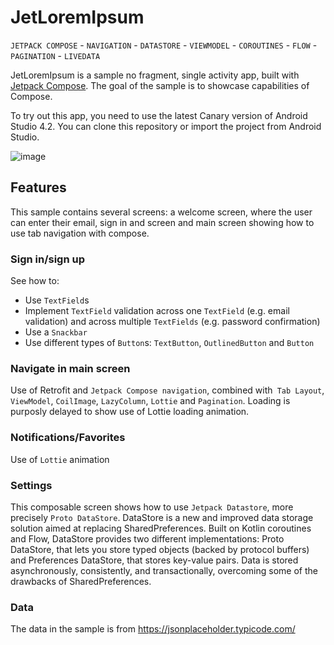 # JetLoremIpsum

`JETPACK COMPOSE` - `NAVIGATION` - `DATASTORE` - `VIEWMODEL` - `COROUTINES` - `FLOW` - `PAGINATION` - `LIVEDATA` 

JetLoremIpsum is a sample no fragment, single activity app, built with
[Jetpack Compose](https://developer.android.com/jetpack/compose). The goal of the sample is to
showcase capabilities of Compose.

To try out this app, you need to use the latest Canary version of Android Studio 4.2.
You can clone this repository or import the
project from Android Studio.

![image](https://user-images.githubusercontent.com/48402104/117341404-593c6f80-aea2-11eb-8101-dac099def526.png)

## Features

This sample contains several screens: a welcome screen, where the user can enter their email, sign in and screen and main screen showing how to use tab navigation with compose. 

### Sign in/sign up

See how to:

* Use `TextField`s
* Implement `TextField` validation across one `TextField` (e.g. email validation) and across multiple `TextFields` (e.g. password confirmation)
* Use a `Snackbar`
* Use different types of `Button`s: `TextButton`, `OutlinedButton` and `Button`

### Navigate in main screen

Use of Retrofit and `Jetpack Compose navigation`, combined with` Tab Layout`, `ViewModel`, `CoilImage`, `LazyColumn`, `Lottie` and `Pagination`.
Loading is purposly delayed to show use of Lottie loading animation.

### Notifications/Favorites

Use of `Lottie` animation 

### Settings

This composable screen shows how to use `Jetpack Datastore`, more precisely `Proto DataStore`.
DataStore is a new and improved data storage solution aimed at replacing SharedPreferences. Built on Kotlin coroutines and Flow, DataStore provides two different implementations: Proto DataStore, that lets you store typed objects (backed by protocol buffers) and Preferences DataStore, that stores key-value pairs. Data is stored asynchronously, consistently, and transactionally, overcoming some of the drawbacks of SharedPreferences.

### Data

The data in the sample is from 
https://jsonplaceholder.typicode.com/

